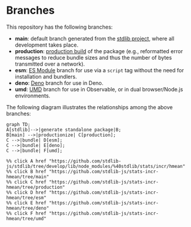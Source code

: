 <!--

@license Apache-2.0

Copyright (c) 2022 The Stdlib Authors.

Licensed under the Apache License, Version 2.0 (the "License");
you may not use this file except in compliance with the License.
You may obtain a copy of the License at

    http://www.apache.org/licenses/LICENSE-2.0

Unless required by applicable law or agreed to in writing, software
distributed under the License is distributed on an "AS IS" BASIS,
WITHOUT WARRANTIES OR CONDITIONS OF ANY KIND, either express or implied.
See the License for the specific language governing permissions and
limitations under the License.

-->

# Branches

This repository has the following branches:

-   **main**: default branch generated from the [stdlib project][stdlib-url], where all development takes place.
-   **production**: [production build][production-url] of the package (e.g., reformatted error messages to reduce bundle sizes and thus the number of bytes transmitted over a network).
-   **esm**: [ES Module][esm-url] branch for use via a `script` tag without the need for installation and bundlers.
-   **deno**: [Deno][deno-url] branch for use in Deno.
-   **umd**: [UMD][umd-url] branch for use in Observable, or in dual browser/Node.js environments.

The following diagram illustrates the relationships among the above branches:

```mermaid
graph TD;
A[stdlib]-->|generate standalone package|B;
B[main] -->|productionize| C[production];
C -->|bundle| D[esm];
C -->|bundle| E[deno];
C -->|bundle| F[umd];

%% click A href "https://github.com/stdlib-js/stdlib/tree/develop/lib/node_modules/%40stdlib/stats/incr/hmean"
%% click B href "https://github.com/stdlib-js/stats-incr-hmean/tree/main"
%% click C href "https://github.com/stdlib-js/stats-incr-hmean/tree/production"
%% click D href "https://github.com/stdlib-js/stats-incr-hmean/tree/esm"
%% click E href "https://github.com/stdlib-js/stats-incr-hmean/tree/deno"
%% click F href "https://github.com/stdlib-js/stats-incr-hmean/tree/umd"
```

[stdlib-url]: https://github.com/stdlib-js/stdlib/tree/develop/lib/node_modules/%40stdlib/stats/incr/hmean
[production-url]: https://github.com/stdlib-js/stats-incr-hmean/tree/production
[deno-url]: https://github.com/stdlib-js/stats-incr-hmean/tree/deno
[umd-url]: https://github.com/stdlib-js/stats-incr-hmean/tree/umd
[esm-url]: https://github.com/stdlib-js/stats-incr-hmean/tree/esm